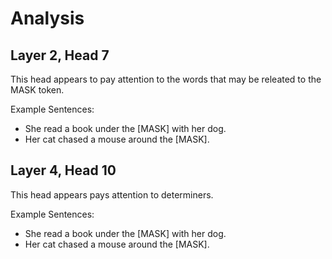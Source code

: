 # Analysis

## Layer 2, Head 7

This head appears to pay attention to the words that may be releated to the MASK token.

Example Sentences:
- She read a book under the [MASK] with her dog.
- Her cat chased a mouse around the [MASK].

## Layer 4, Head 10

This head appears pays attention to determiners.

Example Sentences:
- She read a book under the [MASK] with her dog.
- Her cat chased a mouse around the [MASK].
